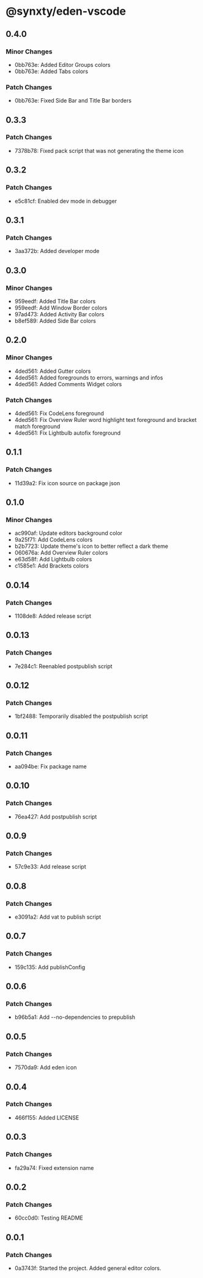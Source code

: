 # @synxty/eden-vscode

## 0.4.0

### Minor Changes

- 0bb763e: Added Editor Groups colors
- 0bb763e: Added Tabs colors

### Patch Changes

- 0bb763e: Fixed Side Bar and Title Bar borders

## 0.3.3

### Patch Changes

- 7378b78: Fixed pack script that was not generating the theme icon

## 0.3.2

### Patch Changes

- e5c81cf: Enabled dev mode in debugger

## 0.3.1

### Patch Changes

- 3aa372b: Added developer mode

## 0.3.0

### Minor Changes

- 959eedf: Added Title Bar colors
- 959eedf: Add Window Border colors
- 97ad473: Added Activity Bar colors
- b8ef589: Added Side Bar colors

## 0.2.0

### Minor Changes

- 4ded561: Added Gutter colors
- 4ded561: Added foregrounds to errors, warnings and infos
- 4ded561: Added Comments Widget colors

### Patch Changes

- 4ded561: Fix CodeLens foreground
- 4ded561: Fix Overview Ruler word highlight text foreground and bracket match foreground
- 4ded561: Fix Lightbulb autofix foreground

## 0.1.1

### Patch Changes

- 11d39a2: Fix icon source on package json

## 0.1.0

### Minor Changes

- ac990af: Update editors background color
- 9a25f71: Add CodeLens colors
- b2b7723: Update theme's icon to better reflect a dark theme
- 060676a: Add Overview Ruler colors
- e63d58f: Add Lightbulb colors
- c1585e1: Add Brackets colors

## 0.0.14

### Patch Changes

- 1108de8: Added release script

## 0.0.13

### Patch Changes

- 7e284c1: Reenabled postpublish script

## 0.0.12

### Patch Changes

- 1bf2488: Temporarily disabled the postpublish script

## 0.0.11

### Patch Changes

- aa094be: Fix package name

## 0.0.10

### Patch Changes

- 76ea427: Add postpublish script

## 0.0.9

### Patch Changes

- 57c9e33: Add release script

## 0.0.8

### Patch Changes

- e3091a2: Add vat to publish script

## 0.0.7

### Patch Changes

- 159c135: Add publishConfig

## 0.0.6

### Patch Changes

- b96b5a1: Add --no-dependencies to prepublish

## 0.0.5

### Patch Changes

- 7570da9: Add eden icon

## 0.0.4

### Patch Changes

- 466f155: Added LICENSE

## 0.0.3

### Patch Changes

- fa29a74: Fixed extension name

## 0.0.2

### Patch Changes

- 60cc0d0: Testing README

## 0.0.1

### Patch Changes

- 0a3743f: Started the project. Added general editor colors.
